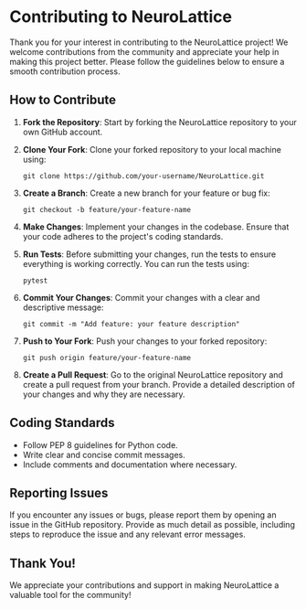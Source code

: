 # Contributing to NeuroLattice

Thank you for your interest in contributing to the NeuroLattice project! We welcome contributions from the community and appreciate your help in making this project better. Please follow the guidelines below to ensure a smooth contribution process.

## How to Contribute

1. **Fork the Repository**: Start by forking the NeuroLattice repository to your own GitHub account.

2. **Clone Your Fork**: Clone your forked repository to your local machine using:
   ```
   git clone https://github.com/your-username/NeuroLattice.git
   ```

3. **Create a Branch**: Create a new branch for your feature or bug fix:
   ```
   git checkout -b feature/your-feature-name
   ```

4. **Make Changes**: Implement your changes in the codebase. Ensure that your code adheres to the project's coding standards.

5. **Run Tests**: Before submitting your changes, run the tests to ensure everything is working correctly. You can run the tests using:
   ```
   pytest
   ```

6. **Commit Your Changes**: Commit your changes with a clear and descriptive message:
   ```
   git commit -m "Add feature: your feature description"
   ```

7. **Push to Your Fork**: Push your changes to your forked repository:
   ```
   git push origin feature/your-feature-name
   ```

8. **Create a Pull Request**: Go to the original NeuroLattice repository and create a pull request from your branch. Provide a detailed description of your changes and why they are necessary.

## Coding Standards

- Follow PEP 8 guidelines for Python code.
- Write clear and concise commit messages.
- Include comments and documentation where necessary.

## Reporting Issues

If you encounter any issues or bugs, please report them by opening an issue in the GitHub repository. Provide as much detail as possible, including steps to reproduce the issue and any relevant error messages.

## Thank You!

We appreciate your contributions and support in making NeuroLattice a valuable tool for the community!